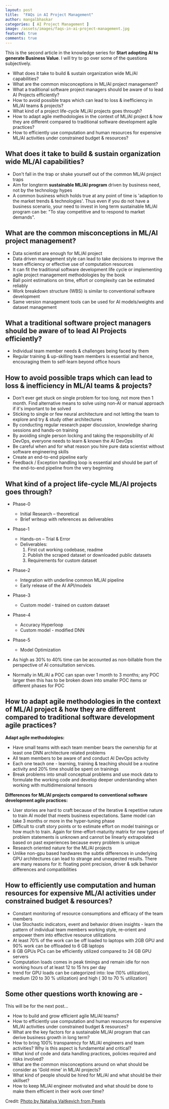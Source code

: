 ```yaml
---
layout: post
title:  "FAQs in AI Project Management"
author: mangalbhaskar
categories: [ AI Project Management ]
image: /assets/images/faqs-in-ai-project-management.jpg
featured: true
comments: true
---
```


This is the second article in the knowledge series for **Start adopting AI to generate Business Value**.
I will try to go over some of the questions subjectively.

* What does it take to build & sustain organization wide ML/AI capabilities?
* What are the common misconceptions in ML/AI project management?
* What a traditional software project managers should be aware of to lead AI Projects efficiently?
* How to avoid possible traps which can lead to loss & inefficiency in ML/AI teams & projects?
* What kind of a project life-cycle ML/AI projects goes through?
* How to adapt agile methodologies in the context of ML/AI project & how they are different compared to traditional software development agile practices?
* How to efficiently use computation and human resources for expensive ML/AI activities under constrained budget & resources?


## What does it take to build & sustain organization wide ML/AI capabilities?

* Don't fall in the trap or shake yourself out of the common ML/AI project traps
* Aim for longterm **sustainable ML/AI program** driven by business need, not by the technology hypes
* A common business which holds true at any point of time is 'adaption to the market trends & technologies'. Thus even if you do not have a business scenario, your need to invest in long term sustainable ML/AI program can be: "To stay competitive and to respond to market demands".


## What are the common misconceptions in ML/AI project management?

* Data scientist are enough for ML/AI project
* Data driven management style can lead to take decisions to improve the team efficiency or effective use of computation resources
* It can fit the traditional software development life cycle or implementing agile project management methodologies by the book
* Ball point estimations on time, effort or complexity can be estimated reliably
* Work breakdown structure (WBS) is similar to conventional software development
* Same version management tools can be used for AI models/weights and dataset management


## What a traditional software project managers should be aware of to lead AI Projects efficiently?

* Individual team member needs & challenges being faced by them
* Regular training & up-skilling team members is essential and hence, encouraging them to self-learn beyond office hours


## How to avoid possible traps which can lead to loss & inefficiency in ML/AI teams & projects?

* Don't ever get stuck on single problem for too long, not more then 1 month. Find alternative means to solve using non-AI or manual approach if it's important to be solved
* Sticking to single or few neural architecture and not letting the team to explore and try & study other architectures
* By conducting regular research paper discussion, knowledge sharing sessions and hands-on training
* By avoiding single person locking and taking the responsibility of AI DevOps, everyone needs to learn & known the AI DevOps
* Be careful when and for what reason you hire pure data scientist without software engineering skills
* Create an end-to-end pipeline early
* Feedback / Exception handling loop is essential and should be part of the end-to-end pipeline from the very beginning

## What kind of a project life-cycle ML/AI projects goes through?


* Phase-0
  * Initial Research – theoretical
  * Brief writeup with references as deliverables
* Phase-1
  * Hands-on – Trial & Error
  * Deliverables:
    1. First cut working codebase, readme
    2. Publish the scraped dataset or downloaded public datasets
    3. Requirements for custom dataset
* Phase-2
  * Integration with underline common ML/AI pipeline
  * Early release of the AI API/models
* Phase-3
  * Custom model - trained on custom dataset
* Phase-4
  * Accuracy Hyperloop
  * Custom model - modified DNN
* Phase-5
  * Model Optimization


* As high as 30% to 40% time can be accounted as non-billable from the perspective of AI consultation services.
* Normally in ML/AI a POC can span over 1 month to 3 months; any POC larger then this has to be broken down into smaller POC items or different phases for POC

## How to adapt agile methodologies in the context of ML/AI project & how they are different compared to traditional software development agile practices?

**Adapt agile methodologies:**
* Have small teams with each team member bears the ownership for at least one DNN architecture related problems
* All team members to be aware of and conduct AI DevOps activity
* Each one teach one - learning, training & teaching should be a routine activity and 20% time should be spent on trainings
* Break problems into small conceptual problems and use mock data to formulate the working code and develop deeper understanding when working with multidimensional tensors


**Differences for ML/AI projects compared to conventional software development agile practices:**
* User stories are hard to craft because of the Iterative & repetitive nature to train AI model that meets business expectations. Same model can take 3 months or more in the hyper-tuning phase
* Difficult to craft story points or to estimate effort on model trainings or how much to train. Again for time-effort-maturity matrix for new types of problem statements is unknown and cannot be linearly extrapolated based on past experiences because every problem is unique
* Research oriented nature for the ML/AI projects
* Unlike non-gpu based hardwares the subtle differences in underlying GPU architectures can lead to strange and unexpected results. There are many reasons for it: floating point precision, driver & sdk behavior differences and compatibilities

## How to efficiently use computation and human resources for expensive ML/AI activities under constrained budget & resources?

* Constant monitoring of resource consumptions and efficacy of the team members
* Use Stochastic indicators, event and behavior driven insights - learn the pattern of individual team members working style, re-orient and empower them into effective resource utilizations
* At least 70% of the work can be off loaded to laptops with 2GB GPU and 90% work can be offloaded to 6 GB laptops
* 8 GB GPUs PCs can be efficiently utilized compared to 24 GB GPU servers
* Computation loads comes in peak timings and remain idle for non working hours of at least 12 to 15 hrs per day
* trend for GPU loads can be categorized into: low (10% utilization), medium (20 to 30 % utilization) and high ( 30 to 70 % utilization)


## Some other questions worth knowing are -

This will be for the next post...

* How to build and grow efficient agile ML/AI teams?
* How to efficiently use computation and human resources for expensive ML/AI activities under constrained budget & resources?
* What are the key factors for a sustainable ML/AI program that can derive business growth in long term?
* How to bring 100% transparency for ML/AI engineers and team activities? Why is this aspect is fundamental and critical?
* What kind of code and data handling practices, policies required and risks involved?
* What are the common misconceptions around on what should be consider as 'Gold mine' in ML/AI projects?
* What kind of people should be hired for ML/AI and what should be their skillset?
* How to keep ML/AI engineer motivated and what should be done to make them efficient in their work over time?


Credit: [Photo by Nataliya Vaitkevich from Pexels](https://www.pexels.com/photo/orange-and-white-plastic-container-on-white-printer-paper-6120214)

